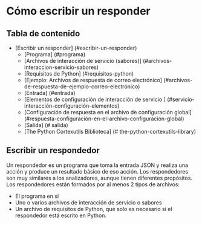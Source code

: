 # Cómo escribir un responder 

## Tabla de contenido 
  * [Escribir un responder] (#escribir-un-responder) 
    * [Programa] (#programa) 
    * [Archivos de interacción de servicio (sabores)] (#archivos-interaccion-servicio-sabores)
    * [Requisitos de Python] (#requisitos-python) 
    * [Ejemplo: Archivos de respuesta de correo electrónico] (#archivos-de-respuesta-de-ejemplo-correo-electrónico) 
    * [Entrada] (#entrada) 
    * [Elementos de configuración de interacción de servicio ] (#servicio-interacción-configuración-elementos) 
    * [Configuración de respuesta en el archivo de configuración global] (#respuesta-configuración-en-el-archivo-configuración-global) 
    * [Salida] (# salida) 
    * [The Python Cortexutils Biblioteca] (# the-python-cortexutils-library)
 
## Escribir un respondedor 
Un respondedor es un programa que toma la entrada JSON y realiza una acción y produce un resultado básico de eso acción. Los respondedores son muy similares a los analizadores, aunque tienen diferentes propósitos. Los respondedores están formados por al menos 2 tipos de archivos:

- El programa en sí 
- Uno o varios archivos de interacción de servicio o sabores 
- Un archivo de requisitos de Python, que solo es necesario si el respondedor está 
escrito en Python. 
